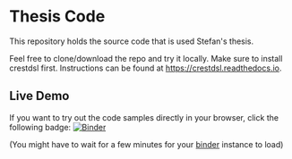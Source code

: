 # Thesis Code
This repository holds the source code that is used Stefan's thesis.

Feel free to clone/download the repo and try it locally. Make sure to install crestdsl first. 
Instructions can be found at https://crestdsl.readthedocs.io.


## Live Demo

If you want to try out the code samples directly in your browser, click the following badge: 
[![Binder](https://mybinder.org/badge_logo.svg)](https://mybinder.org/v2/gh/crestdsl/thesis-code/master)

(You might have to wait for a few minutes for your [binder](https://mybinder.org) instance to load)
